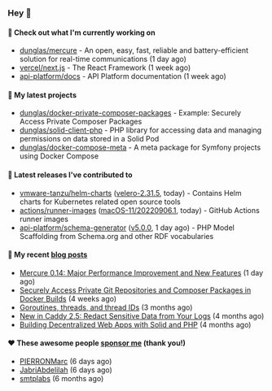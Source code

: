 ### Hey 👋

#### 👷 Check out what I'm currently working on

- [dunglas/mercure](https://github.com/dunglas/mercure) - An open, easy, fast, reliable and battery-efficient solution for real-time communications (1 day ago)
- [vercel/next.js](https://github.com/vercel/next.js) - The React Framework (1 week ago)
- [api-platform/docs](https://github.com/api-platform/docs) - API Platform documentation (1 week ago)

#### 🌱 My latest projects

- [dunglas/docker-private-composer-packages](https://github.com/dunglas/docker-private-composer-packages) - Example: Securely Access Private Composer Packages
- [dunglas/solid-client-php](https://github.com/dunglas/solid-client-php) - PHP library for accessing data and managing permissions on data stored in a Solid Pod
- [dunglas/docker-compose-meta](https://github.com/dunglas/docker-compose-meta) - A meta package for Symfony projects using Docker Compose

#### 🔭 Latest releases I've contributed to

- [vmware-tanzu/helm-charts](https://github.com/vmware-tanzu/helm-charts) ([velero-2.31.5](https://github.com/vmware-tanzu/helm-charts/releases/tag/velero-2.31.5), today) - Contains Helm charts for Kubernetes related open source tools
- [actions/runner-images](https://github.com/actions/runner-images) ([macOS-11/20220906.1](https://github.com/actions/runner-images/releases/tag/macOS-11%2F20220906.1), today) - GitHub Actions runner images
- [api-platform/schema-generator](https://github.com/api-platform/schema-generator) ([v5.0.0](https://github.com/api-platform/schema-generator/releases/tag/v5.0.0), 1 day ago) - PHP Model Scaffolding from Schema.org and other RDF vocabularies

#### 📜 My recent [blog posts](https://dunglas.fr)

- [Mercure 0.14: Major Performance Improvement and New Features](https://dunglas.fr/2022/09/mercure-0-14/) (1 day ago)
- [Securely Access Private Git Repositories and Composer Packages in Docker Builds](https://dunglas.fr/2022/08/securely-access-private-git-repositories-and-composer-packages-in-docker-builds/) (4 weeks ago)
- [Goroutines, threads, and thread IDs](https://dunglas.fr/2022/05/goroutines-threads-and-thread-ids/) (3 months ago)
- [New in Caddy 2.5: Redact Sensitive Data from Your Logs](https://dunglas.fr/2022/04/caddy-logging-security-improvements/) (4 months ago)
- [Building Decentralized Web Apps with Solid and PHP](https://dunglas.fr/2022/04/building-decentralized-web-apps-with-solid-and-php/) (4 months ago)

#### ❤️ These awesome people [sponsor me](https://github.com/sponsors/dunglas) (thank you!)

- [PIERRONMarc](https://github.com/PIERRONMarc) (6 days ago)
- [JabriAbdelilah](https://github.com/JabriAbdelilah) (6 days ago)
- [smtplabs](https://github.com/smtplabs) (6 months ago)
